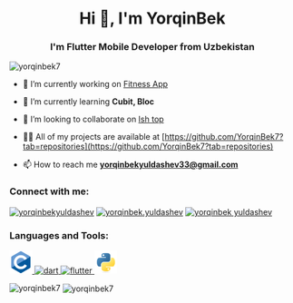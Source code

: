 <h1 align="center">Hi 👋, I'm YorqinBek</h1>
<h3 align="center">I'm Flutter Mobile Developer from Uzbekistan</h3>

<p align="left"> <img src="https://komarev.com/ghpvc/?username=yorqinbek7&label=Profile%20views&color=0e75b6&style=flat" alt="yorqinbek7" /> </p>

- 🔭 I’m currently working on [Fitness App](https://github.com/YorqinBek7/fitness)

- 🌱 I’m currently learning **Cubit, Bloc**

- 👯 I’m looking to collaborate on [Ish top](https://github.com/Abdusamad98/ish_top)

- 👨‍💻 All of my projects are available at [https://github.com/YorqinBek7?tab=repositories](https://github.com/YorqinBek7?tab=repositories)

- 📫 How to reach me **yorqinbekyuldashev33@gmail.com**

<h3 align="left">Connect with me:</h3>
<p align="left">
<a href="https://linkedin.com/in/yorqinbekyuldashev" target="blank"><img align="center" src="https://raw.githubusercontent.com/rahuldkjain/github-profile-readme-generator/master/src/images/icons/Social/linked-in-alt.svg" alt="yorqinbekyuldashev" height="30" width="40" /></a>
<a href="https://instagram.com/yorqinbek.yuldashev" target="blank"><img align="center" src="https://raw.githubusercontent.com/rahuldkjain/github-profile-readme-generator/master/src/images/icons/Social/instagram.svg" alt="yorqinbek.yuldashev" height="30" width="40" /></a>
<a href="https://www.youtube.com/c/yorqinbekyuldashev" target="blank"><img align="center" src="https://raw.githubusercontent.com/rahuldkjain/github-profile-readme-generator/master/src/images/icons/Social/youtube.svg" alt="yorqinbek yuldashev" height="30" width="40" /></a>
</p>




<h3 align="left">Languages and Tools:</h3>
<p align="left"> <a href="https://www.cprogramming.com/" target="_blank" rel="noreferrer"> <img src="https://raw.githubusercontent.com/devicons/devicon/master/icons/c/c-original.svg" alt="c" width="40" height="40"/> </a> <a href="https://dart.dev" target="_blank" rel="noreferrer"> <img src="https://www.vectorlogo.zone/logos/dartlang/dartlang-icon.svg" alt="dart" width="40" height="40"/> </a> <a href="https://flutter.dev" target="_blank" rel="noreferrer"> <img src="https://www.vectorlogo.zone/logos/flutterio/flutterio-icon.svg" alt="flutter" width="40" height="40"/> </a> <a href="https://www.python.org" target="_blank" rel="noreferrer"> <img src="https://raw.githubusercontent.com/devicons/devicon/master/icons/python/python-original.svg" alt="python" width="40" height="40"/> </a> </p>

<p><img align="left" src="https://github-readme-stats.vercel.app/api/top-langs?username=yorqinbek7&show_icons=true&locale=en&layout=compact" alt="yorqinbek7" /></p>

<p>&nbsp;<img align="center" src="https://github-readme-stats.vercel.app/api?username=yorqinbek7&show_icons=true&locale=en" alt="yorqinbek7" /></p>

